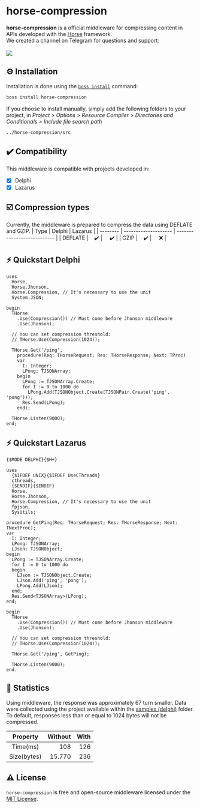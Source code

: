 # horse-compression
<b>horse-compression</b> is a official middleware for compressing content in APIs developed with the <a href="https://github.com/HashLoad/horse">Horse</a> framework.
<br>We created a channel on Telegram for questions and support:<br><br>
<a href="https://t.me/hashload">
  <img src="https://img.shields.io/badge/telegram-join%20channel-7289DA?style=flat-square">
</a>

## ⚙️ Installation
Installation is done using the [`boss install`](https://github.com/HashLoad/boss) command:
``` sh
boss install horse-compression
```
If you choose to install manually, simply add the following folders to your project, in *Project > Options > Resource Compiler > Directories and Conditionals > Include file search path*
```
../horse-compression/src
```

## ✔️ Compatibility
This middleware is compatible with projects developed in:
- [X] Delphi
- [X] Lazarus

## ☑️ Compression types
Currently, the middleware is prepared to compress the data using DEFLATE and GZIP.
| Type | Delphi | Lazarus |
| -------- | -------------------- | --------------------------- |
|  DEFLATE | &nbsp;&nbsp;&nbsp;✔️ | &nbsp;&nbsp;&nbsp;&nbsp;✔️ |
|  GZIP    | &nbsp;&nbsp;&nbsp;✔️ | &nbsp;&nbsp;&nbsp;&nbsp;❌ |

## ⚡️ Quickstart Delphi
```delphi
uses
  Horse,
  Horse.Jhonson,
  Horse.Compression, // It's necessary to use the unit
  System.JSON;

begin
  THorse
    .Use(Compression()) // Must come before Jhonson middleware
    .Use(Jhonson);

  // You can set compression threshold:
  // THorse.Use(Compression(1024));

  THorse.Get('/ping',
    procedure(Req: THorseRequest; Res: THorseResponse; Next: TProc)
    var
      I: Integer;
      LPong: TJSONArray;
    begin
      LPong := TJSONArray.Create;
      for I := 0 to 1000 do
        LPong.Add(TJSONObject.Create(TJSONPair.Create('ping', 'pong')));
      Res.Send(LPong);
    end);

  THorse.Listen(9000);
end;
```

## ⚡️ Quickstart Lazarus
```delphi
{$MODE DELPHI}{$H+}

uses
  {$IFDEF UNIX}{$IFDEF UseCThreads}
  cthreads,
  {$ENDIF}{$ENDIF}
  Horse,
  Horse.Jhonson,
  Horse.Compression, // It's necessary to use the unit
  fpjson,
  SysUtils;

procedure GetPing(Req: THorseRequest; Res: THorseResponse; Next: TNextProc);
var
  I: Integer;
  LPong: TJSONArray;
  LJson: TJSONObject;
begin
  LPong := TJSONArray.Create;
  for I := 0 to 1000 do
  begin
    LJson := TJSONObject.Create;
    LJson.Add('ping', 'pong');
    LPong.Add(LJson);
  end;
  Res.Send<TJSONArray>(LPong);
end;

begin
  THorse
    .Use(Compression()) // Must come before Jhonson middleware
    .Use(Jhonson);

  // You can set compression threshold:
  // THorse.Use(Compression(1024));

  THorse.Get('/ping', GetPing);

  THorse.Listen(9000);
end.
```

## 🚀 Statistics 

Using middleware, the response was approximately 67 turn smaller. Data were collected using the project available within the [samples (delphi)](https://github.com/HashLoad/horse-compression/tree/master/samples/delphi) folder. To default, responses less than or equal to 1024 bytes will not be compressed.

Property    | Without | With
:---------: | ------: | ------:
Time(ms)    |     108 | 126
Size(bytes) |  15.770 | 236

## ⚠️ License
`horse-compression` is free and open-source middleware licensed under the [MIT License](https://github.com/HashLoad/horse-compression/blob/master/LICENSE). 
